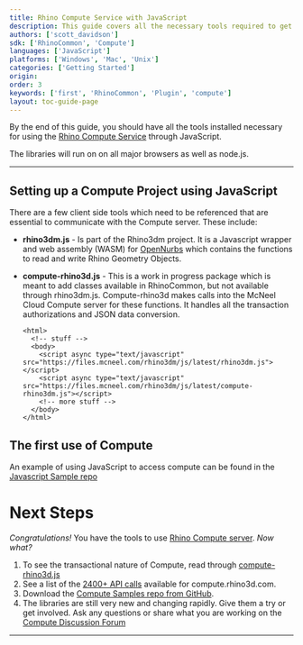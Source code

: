 ```yaml
---
title: Rhino Compute Service with JavaScript
description: This guide covers all the necessary tools required to get started with the Rhino Compute Service through JavaScript.
authors: ['scott_davidson']
sdk: ['RhinoCommon', 'Compute']
languages: ['JavaScript']
platforms: ['Windows', 'Mac', 'Unix']
categories: ['Getting Started']
origin:
order: 3
keywords: ['first', 'RhinoCommon', 'Plugin', 'compute']
layout: toc-guide-page
---
```



By the end of this guide, you should have all the tools installed necessary for using the [Rhino Compute Service](https://www.rhino3d.com/compute) through JavaScript.

The libraries will run on on all major browsers as well as node.js.

---

## Setting up a Compute Project using JavaScript

There are a few client side tools which need to be referenced that are essential to communicate with the Compute server. These include:

- **rhino3dm.js** -  Is part of the Rhino3dm project.  It is a Javascript wrapper and web assembly (WASM) for [OpenNurbs](https://developer.rhino3d.com/guides/opennurbs/) which contains the functions to read and write Rhino Geometry Objects. 

- **compute-rhino3d.js** - This is a work in progress package which is meant to add classes available in RhinoCommon, but not available through rhino3dm.js. Compute-rhino3d makes calls into the McNeel Cloud Compute server for these functions. It handles all the transaction authorizations and JSON data conversion.

  ```
  <html>
    <!-- stuff -->
    <body>
      <script async type="text/javascript" src="https://files.mcneel.com/rhino3dm/js/latest/rhino3dm.js"></script>
      <script async type="text/javascript" src="https://files.mcneel.com/rhino3dm/js/latest/compute-rhino3dm.js"></script>
      <!-- more stuff -->
    </body>
  </html>
  ```

## The first use of Compute

An example of using JavaScript to access compute can be found in the [Javascript Sample repo](https://github.com/mcneel/rhino3dm/tree/master/samples/javascript) 

# Next Steps

*Congratulations!*  You have the tools to use [Rhino Compute server](https://www.rhino3d.com/compute).  *Now what?*

1. To see the transactional nature of Compute, read through [compute-rhino3d.js](https://files.mcneel.com/rhino3dm/js/latest/compute-rhino3dm.js)
1. See a list of the [2400+ API calls](https://compute.rhino3d.com/sdk) available for compute.rhino3d.com.
1. Download the [Compute Samples repo from GitHub](https://github.com/mcneel/compute.rhino3d.samples).
1. The libraries are still very new and changing rapidly. Give them a try or get involved. Ask any questions or share what you are working on the [Compute Discussion Forum](https://discourse.mcneel.com/c/serengeti/compute-rhino3d)

---

